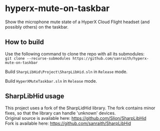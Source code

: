 # hyperx-mute-on-taskbar

Show the microphone mute state of a HyperX Cloud Flight headset (and possibly others) on the taskbar.

## How to build

Use the following command to clone the repo with all its submodules:  
`git clone --recurse-submodules https://github.com/sanraith/hyperx-mute-on-taskbar`

Build `SharpLibHid\Project\SharpLibHid.sln` in `Release` mode.

Build `HyperXMuteTaskbar.sln` in `Release` mode.

## SharpLibHid usage

This project uses a fork of the SharpLidHid library. The fork contains minor fixes, so that the library can handle 'unknown' devices.  
Original source is available here: <https://github.com/Slion/SharpLibHid>  
Fork is available here: <https://github.com/sanraith/SharpLibHid>
